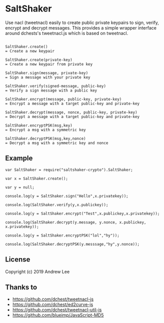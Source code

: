 # SaltShaker

Use nacl (tweetnacl) easily to create public private keypairs to sign, verify, encrypt and decrypt messages.  This provides 
a simple wrapper interface around dchests's tweetnacl.js which is based on tweetnacl.

```

SaltShaker.create()
= Create a new keypair

SaltShaker.create(private-key)
= Create a new keypair from private key

SaltShaker.sign(message, private-key)
= Sign a message with your private key

SaltShaker.verify(signed-message, public-key)
= Verify a sign message with a public key

SaltShaker.encrypt(message, public-key, private-key)
= Encrypt a message with a target public-key and private-key

SaltShaker.decrypt(message, nonce, public-key, private-key)
= Decrypt a message with a target public-key and private-key

SaltShaker.encryptPSK(msg,key)
= Encrypt a msg with a symmetric key

SaltShaker.decryptPSK(msg,key,nonce)
= Decrypt a msg with a symmetric key and nonce

```

## Example

```
var SaltShaker = require("saltshaker-crypto").SaltShaker;

var x = SaltShaker.create();

var y = null;

console.log(y = SaltShaker.sign("Hello",x.privatekey));

console.log(SaltShaker.verify(y,x.publickey));

console.log(y = SaltShaker.encrypt("Test",x.publickey,x.privatekey));

console.log(SaltShaker.decrypt(y.message, y.nonce, x.publickey, x.privatekey));

console.log(y = SaltShaker.encryptPSK("lol","hy"));

console.log(SaltShaker.decryptPSK(y.messsage,"hy",y.nonce));

```

## License

Copyright (c) 2019 Andrew Lee

## Thanks to

- https://github.com/dchest/tweetnacl-js
- https://github.com/dchest/ed2curve-js
- https://github.com/dchest/tweetnacl-util-js
- https://github.com/blueimp/JavaScript-MD5

